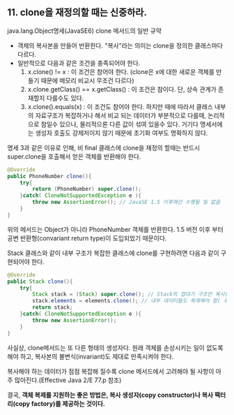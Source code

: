 ## 11. clone을 재정의할 때는 신중하라.

java.lang.Object명세(JavaSE6) clone 메서드의 일반 규약
* 객체의 복사본을 만들어 반환한다. "복사"라는 의미는 clone을 정의한 클래스마다 다르다.
* 일반적으로 다음과 같은 조건을 충족되어야 한다.
	1. x.clone() != x : 이 조건은 참어야 한다. (clone은 x에 대한 새로운 객체를 만들기 때문에 메모리 비교시 무조건 다르다)
	2. x.clone.getClass() == x.getClass() : 이 조건은 참이다. 단, 상속 관계가 존재할지 다를수도 있다.
	3. x.clone().equals(x) : 이 조건도 참어야 한다. 하지만 때에 따라서 클래스 내부의 자료구조가 복잡하거나 해서 비교 되는
	  데이터가 부분적으로 다를때, 논리적으로 참일수 있으나, 물리적으론 다른 값이 섞여 있을수 있다. 
	  거기다 명세서에는 생성자 호출도 강제저이지 않기 때문에 초기화 여부도 명확하지 않다.
	  
명세 3과 같은 이유로 인해, 비 final 클래스에 clone을 재정의 할때는 반드시 super.clone을 호출해서 
얻은 객체를 반환해야 한다.


```java
@Override
public PhoneNumber clone(){
	try{
		return (PhoneNumber) super.clone();
	}catch( CloneNotSupportedException e ){
		throw new AssertionError(); // JavaSE 1.5 이후에선 수행될 일 없음
	}
}
```

위의 메서드는 Object가 아니라 PhoneNumber 객체를 반환한다. 1.5 버전 이후 부터
공변 반환형(convariant return type)이 도입되었기 때문이다.

Stack 클래스와 같이 내부 구조가 복잡한 클래스에 clone를 구현하려면 다음과 같이 구현되어야 한다.

```java
@Override
public Stack clone(){
	try{
		Stack stack = (Stack) super.clone(); // Stack의 껍대기 구조만 복사함
		stack.elements = elements.clone(); // 내부 데이터들도 복제해야 함( 주의, elements가 final로 선언되어 있으면 동작하지 않음)
		return stack;
	}catch( CloneNotSupportedException e ){
		throw new AssertionError();
	}
}
```
사실상, clone메서드는 또 다른 형태의 생성자다. 원래 객체를 손상시키는 일이 없도록 해야 하고, 복사본의 불변식(invariant)도 
제대로 만족시켜야 한다.

복사해야 하는 데이터가 점점 복잡해 질수록 clone 메서드에서 고려해야 될 사항이 아주 많아진다.(Effective Java 2/E 77.p 참조)

결국, __객체 복제를 지원하는 좋은 방법은, 복사 생성자(copy constructor)나 복사 팩터리(copy factory)를 제공하는 것이다.__